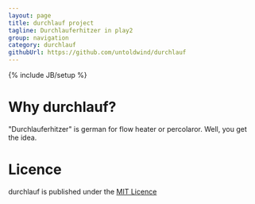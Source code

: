 ```yaml
---
layout: page
title: durchlauf project
tagline: Durchlauferhitzer in play2
group: navigation
category: durchlauf
githubUrl: https://github.com/untoldwind/durchlauf
---
```

{% include JB/setup %}

# Why durchlauf?

"Durchlauferhitzer" is german for flow heater or percolaror. Well, you get the idea.

# Licence

durchlauf is published under the [MIT Licence](http://opensource.org/licenses/MIT)
